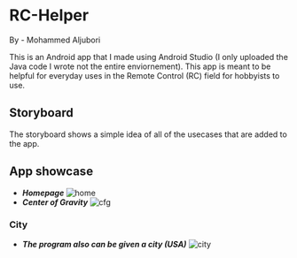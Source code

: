 # RC-Helper
By - Mohammed Aljubori

This is an Android app that I made using Android Studio (I only uploaded the Java code I wrote not the entire enviornement). This app is meant to be helpful for everyday uses in the Remote Control (RC) field for hobbyists to use. 


## Storyboard
The storyboard shows a simple idea of all of the usecases that are added to the app. <br>

## App showcase 


*  	***Homepage*** 
![home](https://user-images.githubusercontent.com/64828238/148617706-4332c4d3-24b7-4632-8178-2be5bcdbfb1e.png)
* 	***Center of Gravity***
![cfg](https://user-images.githubusercontent.com/64828238/148617725-bea5060f-98c4-48a8-9228-a63ca6deb8b6.png)



### City
*  	***The program also can be given a city (USA)*** 
![city](https://user-images.githubusercontent.com/64828238/147859997-cee1f08b-72d3-41a0-b490-21f673bbc34a.png)

